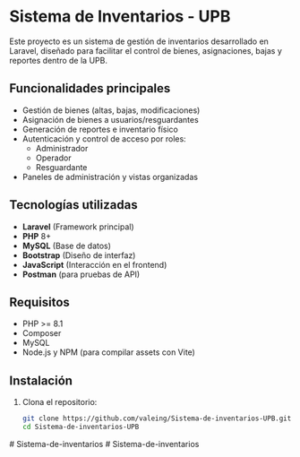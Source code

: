 # Sistema de Inventarios - UPB

Este proyecto es un sistema de gestión de inventarios desarrollado en Laravel, diseñado para facilitar el control de bienes, asignaciones, bajas y reportes dentro de la UPB.

##  Funcionalidades principales

- Gestión de bienes (altas, bajas, modificaciones)
- Asignación de bienes a usuarios/resguardantes
- Generación de reportes e inventario físico
- Autenticación y control de acceso por roles:
  - Administrador
  - Operador
  - Resguardante
- Paneles de administración y vistas organizadas

##  Tecnologías utilizadas

- **Laravel** (Framework principal)
- **PHP** 8+
- **MySQL** (Base de datos)
- **Bootstrap** (Diseño de interfaz)
- **JavaScript** (Interacción en el frontend)
- **Postman** (para pruebas de API)

##  Requisitos

- PHP >= 8.1
- Composer
- MySQL
- Node.js y NPM (para compilar assets con Vite)

##  Instalación

1. Clona el repositorio:

   ```bash
   git clone https://github.com/valeing/Sistema-de-inventarios-UPB.git
   cd Sistema-de-inventarios-UPB
#   S i s t e m a - d e - i n v e n t a r i o s  
 #   S i s t e m a - d e - i n v e n t a r i o s  
 